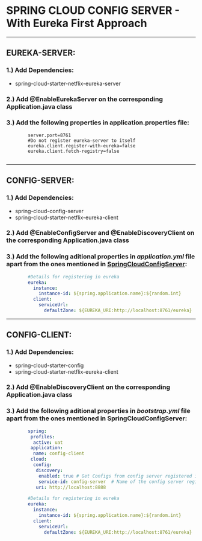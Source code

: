 # SPRING CLOUD CONFIG SERVER - With Eureka First Approach

---
## EUREKA-SERVER:

### 1.) Add Dependencies:
 - spring-cloud-starter-netflix-eureka-server
### 2.) Add @EnableEurekaServer on the corresponding Application.java class
### 3.) Add the following properties in application.properties file:  
```properties
        server.port=8761        
        #Do not register eureka-server to itself
        eureka.client.register-with-eureka=false
        eureka.client.fetch-registry=false     
        
```
     

---
## CONFIG-SERVER:

### 1.) Add Dependencies:
 - spring-cloud-config-server
 - spring-cloud-starter-netflix-eureka-client
### 2.) Add @EnableConfigServer and @EnableDiscoveryClient on the corresponding Application.java class
### 3.) Add the following aditional properties in _application.yml_ file apart from the ones mentioned in [SpringCloudConfigServer](https://github.com/sriram5795/Springboot-Demo-Projects/tree/master/1.%20Configuration%20Management/1.%20Config%20First/SpringCloudConfigServer#3-configuring-the-location-of-storedirectory-having-the-configuration-files "readme"): 
```yaml
        #Details for registering in eureka          
        eureka:
          instance:
            instance-id: ${spring.application.name}:${random.int}
          client:
            serviceUrl:
              defaultZone: ${EUREKA_URI:http://localhost:8761/eureka}   
``` 


---
## CONFIG-CLIENT:

### 1.) Add Dependencies:
 - spring-cloud-starter-config
 - spring-cloud-starter-netflix-eureka-client
### 2.) Add @EnableDiscoveryClient on the corresponding Application.java class
### 3.) Add the following aditional properties in _bootstrap.yml_ file apart from the ones mentioned in SpringCloudConfigServer: 
```yaml
        spring:
         profiles:
          active: uat
         application:
          name: config-client
         cloud:
          config:
           discovery:
            enabled: true # Get Configs from config server registered in discovery server
            service-id: config-server  # Name of the config server registered in eureka   
           uri: http://localhost:8888
          
        #Details for registering in eureka          
        eureka:
          instance:
            instance-id: ${spring.application.name}:${random.int}
          client:
            serviceUrl:
              defaultZone: ${EUREKA_URI:http://localhost:8761/eureka}   
              
``` 
 



